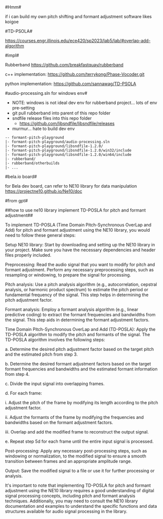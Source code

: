 #Hmm#

if i can build my own pitch shifting and formant adjustment software likes koigoe

#TD-PSOLA#

https://courses.engr.illinois.edu/ece420/sp2023/lab5/lab/#overlap-add-algorithm


#impl#

Rubberband
https://github.com/breakfastquay/rubberband

c++ implementation:
https://github.com/terrykong/Phase-Vocoder.git

python implementation:
https://github.com/sannawag/TD-PSOLA


#audio-processing.sln for windows env#

- NOTE: windows is not ideal dev env for rubberband project... lots of env pre-setting
- git pull rubberband into parent of this repo folder
- sndfile release files into this repo folder
  - https://github.com/libsndfile/libsndfile/releases
- murmur... hate to build dev env
```
-- formant-pitch-playground
|- formant-pitch-playground/audio-processing.sln
|- formant-pitch-playground/libsndfile-1.2.0/
|- formant-pitch-playground/libsndfile-1.2.0/win32/include
|- formant-pitch-playground/libsndfile-1.2.0/win64/include
|- rubberband/
|- rubberband/otherbuilds
|- ...
```

#bela.io board#

for Bela dev board, can refer to NE10 library for data manipulation
https://projectne10.github.io/Ne10/doc

#from gpt#

##how to use ne10 library implement TD-POSLA for pitch and formant adjustment##

To implement TD-POSLA (Time Domain Pitch-Synchronous OverLap and Add) for pitch and formant adjustment using the NE10 library, you would need to follow these general steps:

Setup NE10 library: Start by downloading and setting up the NE10 library in your project. Make sure you have the necessary dependencies and header files properly included.

Preprocessing: Read the audio signal that you want to modify for pitch and formant adjustment. Perform any necessary preprocessing steps, such as resampling or windowing, to prepare the signal for processing.

Pitch analysis: Use a pitch analysis algorithm (e.g., autocorrelation, cepstral analysis, or harmonic product spectrum) to estimate the pitch period or fundamental frequency of the signal. This step helps in determining the pitch adjustment factor.

Formant analysis: Employ a formant analysis algorithm (e.g., linear predictive coding) to extract the formant frequencies and bandwidths from the signal. This step aids in determining the formant adjustment factors.

Time Domain Pitch-Synchronous OverLap and Add (TD-POSLA): Apply the TD-POSLA algorithm to modify the pitch and formants of the signal. The TD-POSLA algorithm involves the following steps:

a. Determine the desired pitch adjustment factor based on the target pitch and the estimated pitch from step 3.

b. Determine the desired formant adjustment factors based on the target formant frequencies and bandwidths and the estimated formant information from step 4.

c. Divide the input signal into overlapping frames.

d. For each frame:

i. Adjust the pitch of the frame by modifying its length according to the pitch adjustment factor.

ii. Adjust the formants of the frame by modifying the frequencies and bandwidths based on the formant adjustment factors.

iii. Overlap and add the modified frame to reconstruct the output signal.

e. Repeat step 5d for each frame until the entire input signal is processed.

Post-processing: Apply any necessary post-processing steps, such as windowing or normalization, to the modified signal to ensure a smooth transition between frames and an appropriate amplitude range.

Output: Save the modified signal to a file or use it for further processing or analysis.

It's important to note that implementing TD-POSLA for pitch and formant adjustment using the NE10 library requires a good understanding of digital signal processing concepts, including pitch and formant analysis techniques. Additionally, you may need to consult the NE10 library documentation and examples to understand the specific functions and data structures available for audio signal processing in the library.

